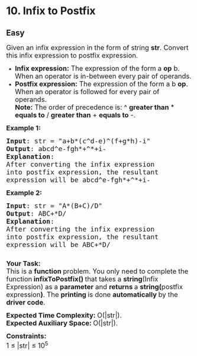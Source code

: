 # 10. Infix to Postfix
## Easy 
<div class="problem-statement">
                <p></p><p><span style="font-size:18px">Given an infix expression in the form of string <strong>str</strong>. Convert this infix expression to postfix expression.</span></p>

<ul>
	<li><span style="font-size:18px"><strong>Infix expression:</strong> The expression of the form a <strong>op</strong> b. When an operator is in-between every pair of operands.</span></li>
	<li><span style="font-size:18px"><strong>Postfix expression:</strong> The expression of the form a b <strong>op</strong>. When an operator is followed for every pair of operands.</span><br>
	<span style="font-size:18px"><strong>Note:</strong> The order of precedence is: ^ <strong>greater than</strong>&nbsp;* <strong>equals to</strong> / <strong>greater than</strong> + <strong>equals to</strong> -.&nbsp;</span></li>
</ul>

<p><span style="font-size:18px"><strong>Example 1:</strong></span></p>

<pre><span style="font-size:18px"><strong>Input</strong>: str = "a+b*(c^d-e)^(f+g*h)-i"
<strong>Output</strong>: abcd^e-fgh*+^*+i-
<strong>Explanation</strong>:
After converting the infix expression 
into postfix expression, the resultant 
expression will be&nbsp;abcd^e-fgh*+^*+i-
</span></pre>

<p><span style="font-size:18px"><strong>Example 2:</strong></span></p>

<pre><span style="font-size:18px"><strong>Input</strong>: str = "A*(B+C)/D"
<strong>Output</strong>: ABC+*D/
<strong>Explanation</strong>:
After converting the infix expression 
into postfix expression, the resultant 
expression will be&nbsp;ABC+*D/
</span>&nbsp;</pre>

<p><span style="font-size:18px"><strong>Your Task:</strong><br>
This is a <strong>function </strong>problem. You only need to complete the function<strong> infixToPostfix()&nbsp;</strong>that takes a&nbsp;<strong>string</strong>(Infix Expression) as a&nbsp;<strong>parameter</strong> and <strong>returns </strong>a <strong>string(</strong>postfix expression<strong>)</strong>. The <strong>printing </strong>is done <strong>automatically </strong>by the <strong>driver code</strong>.</span></p>

<p><span style="font-size:18px"><strong>Expected Time Complexity:&nbsp;</strong>O(|str|).<br>
<strong>Expected Auxiliary Space:&nbsp;</strong>O(|str|).</span></p>

<p><span style="font-size:18px"><strong>Constraints:</strong><br>
1 ≤ |str| ≤ 10<sup>5</sup></span></p>
 <p></p>
            </div>